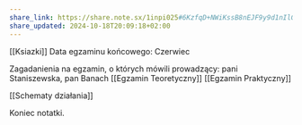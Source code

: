 ```yaml
---
share_link: https://share.note.sx/1inpi025#6KzfqD+NWiKssB8nEJF9y9d1nIlG9nDEUUuH9U1zgto
share_updated: 2024-10-18T20:09:18+02:00
---
```

[[Ksiazki]]
Data egzaminu końcowego: Czerwiec

Zagadanienia na egzamin, o których mówili prowadzący: pani Staniszewska, pan Banach
[[Egzamin Teoretyczny]]
[[Egzamin Praktyczny]]


[[Schematy działania]]



Koniec notatki.
